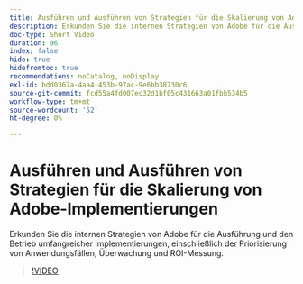```yaml
---
title: Ausführen und Ausführen von Strategien für die Skalierung von Adobe-Implementierungen
description: Erkunden Sie die internen Strategien von Adobe für die Ausführung und den Betrieb umfangreicher Implementierungen, einschließlich der Priorisierung von Anwendungsfällen, Überwachung und ROI-Messung.
doc-type: Short Video
duration: 96
index: false
hide: true
hidefromtoc: true
recommendations: noCatalog, noDisplay
exl-id: bdd0367a-4aa4-453b-97ac-9e6bb38730c6
source-git-commit: fcd55a4fd007ec32d1bf05c431663a01fbb534b5
workflow-type: tm+mt
source-wordcount: '52'
ht-degree: 0%

---
```


# Ausführen und Ausführen von Strategien für die Skalierung von Adobe-Implementierungen

Erkunden Sie die internen Strategien von Adobe für die Ausführung und den Betrieb umfangreicher Implementierungen, einschließlich der Priorisierung von Anwendungsfällen, Überwachung und ROI-Messung.

<!-- 62_S655_3442541_95_run-and-operate-strategies-for-scaling-adobe-implementations -->
>[!VIDEO](https://video.tv.adobe.com/v/3461089/?learn=on&enablevpops=true&captions=ger)

